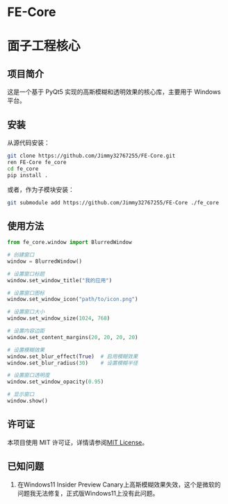 # FE-Core

# 面子工程核心

## 项目简介

这是一个基于 PyQt5 实现的高斯模糊和透明效果的核心库，主要用于 Windows 平台。

## 安装

从源代码安装：

```bash
git clone https://github.com/Jimmy32767255/FE-Core.git
ren FE-Core fe_core
cd fe_core
pip install .
```

或者，作为子模块安装：

```bash
git submodule add https://github.com/Jimmy32767255/FE-Core ./fe_core
```

## 使用方法

```python
from fe_core.window import BlurredWindow

# 创建窗口
window = BlurredWindow()

# 设置窗口标题
window.set_window_title("我的应用")

# 设置窗口图标
window.set_window_icon("path/to/icon.png")

# 设置窗口大小
window.set_window_size(1024, 768)

# 设置内容边距
window.set_content_margins(20, 20, 20, 20)

# 设置模糊效果
window.set_blur_effect(True)  # 启用模糊效果
window.set_blur_radius(30)    # 设置模糊半径

# 设置窗口透明度
window.set_window_opacity(0.95)

# 显示窗口
window.show()
```

## 许可证

本项目使用 MIT 许可证，详情请参阅[MIT License](LICENSE)。

## 已知问题

1. 在Windows11 Insider Preview Canary上高斯模糊效果失效，这个是微软的问题我无法修复，正式版Windows11上没有此问题。
